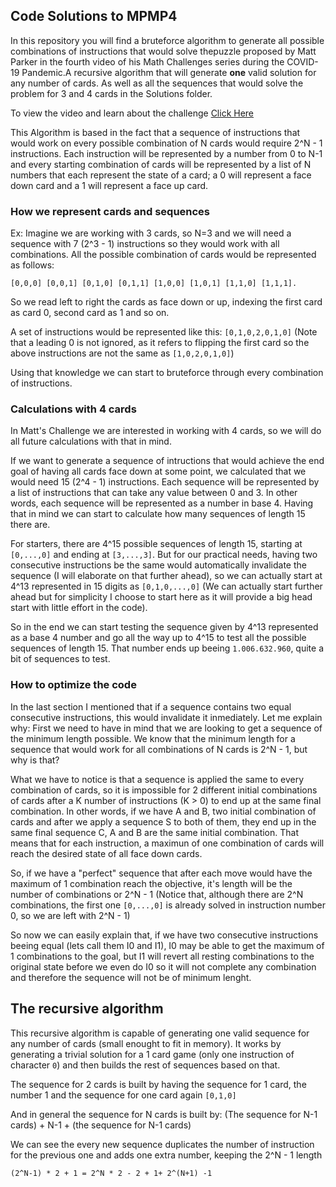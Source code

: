 ## Code Solutions to MPMP4

In this repository you will find a bruteforce algorithm to generate all possible combinations of instructions that would solve thepuzzle proposed by Matt Parker in the fourth video of his Math Challenges series during the COVID-19 Pandemic.A recursive algorithm that will generate **one** valid solution for any number of cards. As well as all the sequences that would solve the problem for 3 and 4 cards in the Solutions folder.

To view the video and learn about the challenge [Click Here](https://youtu.be/oCMVUROty0g)

This Algorithm is based in the fact that a sequence of instructions that would work on every possible combination of N cards would require 2^N - 1 instructions. Each instruction will be represented by a number from 0 to N-1 and every starting combination of cards will be represented by a list of N numbers that each represent the state of a card; a 0 will represent a face down card and a 1 will represent a face up card.

### How we represent cards and sequences
Ex: Imagine we are working with 3 cards, so N=3 and we will need a sequence with 7 (2^3 - 1) instructions so they would work with all combinations.
All the possible combination of cards would be represented as follows:
```
[0,0,0] [0,0,1] [0,1,0] [0,1,1] [1,0,0] [1,0,1] [1,1,0] [1,1,1]. 
```
So we read left to right the cards as face down or up, indexing the first card as card 0, second card as 1 and so on. 

A set of instructions would be represented like this: `[0,1,0,2,0,1,0]`
(Note that a leading 0 is not ignored, as it refers to flipping the first card so the above instructions are not the same as `[1,0,2,0,1,0]`)

Using that knowledge we can start to bruteforce through every combination of instructions.

### Calculations with 4 cards
In Matt's Challenge we are interested in working with 4 cards, so we will do all future calculations with that in mind.

If we want to generate a sequence of intructions that would achieve the end goal of having all cards face down at some point, 
we calculated that we would need 15 (2^4 - 1) instructions. Each sequence will be represented by a list of instructions that 
can take any value between 0 and 3. In other words, each sequence will be represented as a number in base 4.
Having that in mind we can start to calculate how many sequences of length 15 there are. 

For starters, there are 4^15 possible sequences of length 15, starting at `[0,...,0]` and ending at `[3,...,3]`. But for our practical needs, having two consecutive instructions be the same would automatically invalidate the sequence (I will elaborate on that further ahead), so we can actually start at 4^13 represented in 15 digits as `[0,1,0,...,0]` (We can actually start further ahead but for simplicity I choose to start here as it will provide a big head start with little effort in the code).

So in the end we can start testing the sequence given by 4^13 represented as a base 4 number and go all the way up to 4^15 to test all the possible sequences of length 15. That number ends up beeing `1.006.632.960`, quite a bit of sequences to test.

### How to optimize the code
In the last section I mentioned that if a sequence contains two equal consecutive instructions, this would invalidate it inmediately. Let me explain why: First we need to have in mind that we are looking to get a sequence of the minimum length possible. We know that the minimum length for a sequence that would work for all combinations of N cards is 2^N - 1, but why is that? 

What we have to notice is that a sequence is applied the same to every combination of cards, so it is impossible for 2 different initial combinations of cards after a K number of instructions (K > 0) to end up at the same final combination. In other words, if we have A and B, two initial combination of cards and after we apply a sequence S to both of them, they end up in the same final sequence C, A and B are the same initial combination. That means that for each instruction, a maximun of one combination of cards will reach the desired state of all face down cards. 

So, if we have a "perfect" sequence that after each move would have the maximum of 1 combination reach the objective, it's length will be the number of combinations or 2^N - 1 (Notice that, although there are 2^N combinations, the first one `[0,...,0]` is already solved in instruction number 0, so we are left with 2^N - 1)

So now we can easily explain that, if we have two consecutive instructions beeing equal (lets call them I0 and I1), I0 may be able to get the maximum of 1 combinations to the goal, but I1 will revert all resting combinations to the original state before we even do I0 so it will not complete any combination and therefore the sequence will not be of minimum lenght.

## The recursive algorithm
This recursive algorithm is capable of generating one valid sequence for any number of cards (small enought to fit in memory).
It works by generating a trivial solution for a 1 card game (only one instruction of character `0`) and then builds the rest of sequences based on that.

The sequence for 2 cards is built by having the sequence for 1 card, the number 1 and the sequence for one card again `[0,1,0]`

And in general the sequence for N cards is built by: (The sequence for N-1 cards) + N-1 + (the sequence for N-1 cards)

We can see the every new sequence duplicates the number of instruction for the previous one and adds one extra number, keeping the 2^N - 1 length 

```(2^N-1) * 2 + 1 = 2^N * 2 - 2 + 1+ 2^(N+1) -1```
